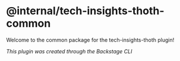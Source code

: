 # @internal/tech-insights-thoth-common

Welcome to the common package for the tech-insights-thoth plugin!

_This plugin was created through the Backstage CLI_

